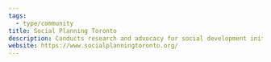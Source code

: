 ```yaml
---
tags:
  - type/community
title: Social Planning Toronto
description: Conducts research and advocacy for social development initiatives.
website: https://www.socialplanningtoronto.org/
---
```


